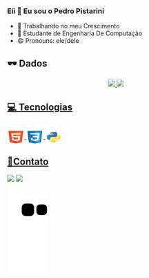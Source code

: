 ### Eii 👋 Eu sou o Pedro Pistarini


- 🔭 Trabalhando no meu Crescimento
- 🌱 Estudante de Engenharia De Computação
- 😄 Pronouns: ele/dele

## 🕶️ Dados 

<div align="center">
  <a href="https://github.com/PedroPistarini">
  <img height="180em" src="https://github-readme-stats.vercel.app/api?username=PedroPistarini&show_icons=true&theme=dracula&include_all_commits=true&count_private=true"/>
  <img height="180em" src="https://github-readme-stats.vercel.app/api/top-langs/?username=PedroPistarini&layout=compact&langs_count=7&theme=dracula"/>
</div>



## 💻 Tecnologias

<div style="display: inline_block"><br>
  
  <img align="center" alt="Pedro-HTML" height="30" width="40" src="https://raw.githubusercontent.com/devicons/devicon/master/icons/html5/html5-original.svg">
  <img align="center" alt="Rafa-CSS" height="30" width="40" src="https://raw.githubusercontent.com/devicons/devicon/master/icons/css3/css3-original.svg">
  <img align="center" alt="Rafa-Python" height="30" width="40" src="https://raw.githubusercontent.com/devicons/devicon/master/icons/python/python-original.svg">
  
</div>



## 🎯Contato 
   
  <p align="left"> 
    <a href = "https://www.instagram.com/pedropistari_/"><img src="https://img.icons8.com/fluent/48/000000/instagram-new.png"/></a>
    <a href = "mailto:phrpistarini@gmail.com"><img src="https://img.icons8.com/fluent/48/000000/gmail.png"/></a>
  </p>
  
  ![Snake animation](https://github.com/rafaballerini/rafaballerini/blob/output/github-contribution-grid-snake.svg)
